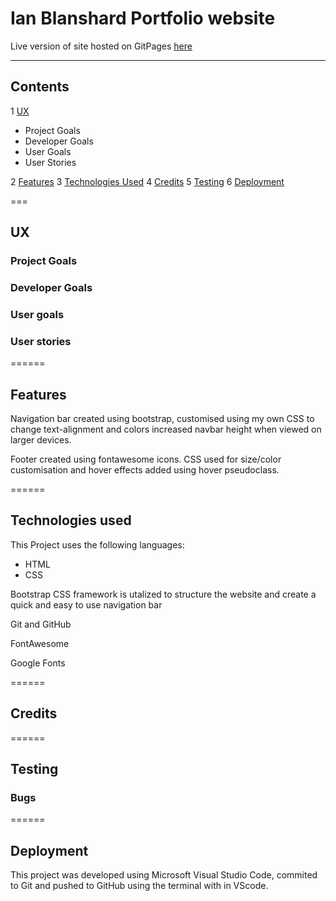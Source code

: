 # Ian Blanshard Portfolio website

Live version of site hosted on GitPages [here](#link)

---
## Contents

1 [UX](#link)
  * Project Goals
  * Developer Goals
  * User Goals
  * User Stories

2 [Features](#link)
3 [Technologies Used](#link)
4 [Credits](#link)
5 [Testing](#link)
6 [Deployment](#link)






===
## UX

### Project Goals


### Developer Goals

### User goals

### User stories


======
## Features

Navigation bar created using bootstrap, customised using my own CSS to change text-alignment and colors
increased navbar height when viewed on larger devices.

Footer created using fontawesome icons. CSS used for size/color customisation and hover effects added using hover pseudoclass.

======
## Technologies used

This Project uses the following languages:

* HTML
* CSS

Bootstrap CSS framework is utalized to structure the website and create a quick and easy to use
navigation bar

Git and GitHub

FontAwesome

Google Fonts


======
## Credits


======
## Testing

### Bugs


======
## Deployment

This project was developed using Microsoft Visual Studio Code, commited to Git and 
pushed to GitHub using the terminal with in VScode.


